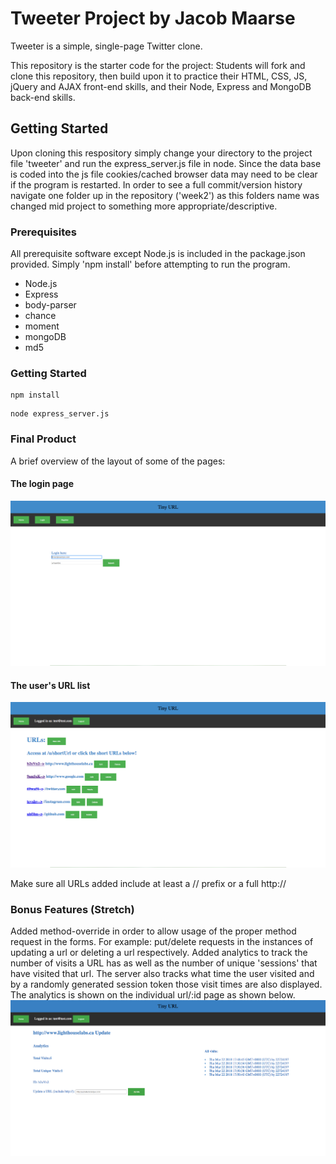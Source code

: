 # Tweeter Project by Jacob Maarse

Tweeter is a simple, single-page Twitter clone.

This repository is the starter code for the project: Students will fork and clone this repository, then build upon it to practice their HTML, CSS, JS, jQuery and AJAX front-end skills, and their Node, Express and MongoDB back-end skills.

## Getting Started

Upon cloning this respository simply change your directory to the project file 'tweeter' and run the express_server.js file in node. Since the data base is coded into the js file cookies/cached browser data may need to be clear if the program is restarted. In order to see a full commit/version history navigate one folder up in the repository ('week2') as this folders name was changed mid project to something more appropriate/descriptive.

### Prerequisites

All prerequisite software except Node.js is included in the package.json provided. Simply 'npm install' before attempting to run the program.
- Node.js
- Express
- body-parser
- chance
- moment
- mongoDB
- md5

### Getting Started

```
npm install
```
```
node express_server.js
```
### Final Product

A brief overview of the layout of some of the pages:
#### The login page
!["Screenshot of login page"](https://github.com/maarsej/week2/blob/master/tinyurl/docs/Screen%20Shot%202018-03-21%20at%208.46.10%20PM.png?raw=true)
#### The user's URL list
!["Example of how a users URL list could look "](https://github.com/maarsej/week2/blob/master/tinyurl/docs/Screen%20Shot%202018-03-21%20at%208.45.48%20PM.png?raw=true)

Make sure all URLs added include at least a  // prefix or a full http://


### Bonus Features (Stretch)
Added method-override in order to allow usage of the proper method request in the forms. For example: put/delete requests in the instances of updating a url or deleting a url respectively.
Added analytics to track the number of visits a URL has as well as the number of unique 'sessions' that have visited that url. The server also tracks what time the user visited and by a randomly generated session token those visit times are also displayed. The analytics is shown on the individual url/:id page as shown below.
!["Analytics Page"](https://github.com/maarsej/week2/blob/master/tinyurl/docs/Screen%20Shot%202018-03-22%20at%201.53.52%20PM.png?raw=true)